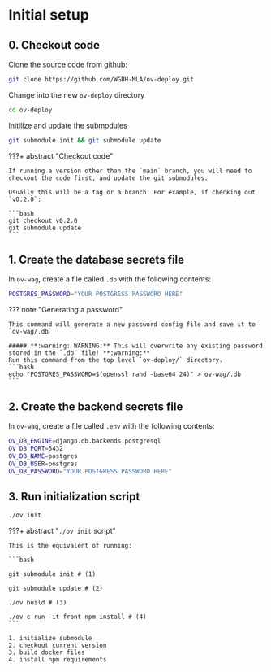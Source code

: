 # Initial setup

## 0. Checkout code

Clone the source code from github:

```bash
git clone https://github.com/WGBH-MLA/ov-deploy.git
```

Change into the new `ov-deploy` directory

```bash
cd ov-deploy
```

Initilize and update the submodules

```bash
git submodule init && git submodule update
```

???+ abstract "Checkout code"

    If running a version other than the `main` branch, you will need to checkout the code first, and update the git submodules.

    Usually this will be a tag or a branch. For example, if checking out `v0.2.0`:

    ```bash
    git checkout v0.2.0
    git submodule update
    ```

## 1. Create the database secrets file

In `ov-wag`, create a file called `.db` with the following contents:

```bash title="ov-wag/.db"
POSTGRES_PASSWORD="YOUR POSTGRESS PASSWORD HERE"
```

??? note "Generating a password"

    This command will generate a new password config file and save it to `ov-wag/.db`

    ##### **:warning: WARNING:** This will overwrite any existing password stored in the `.db` file! **:warning:**
    Run this command from the top level `ov-deploy/` directory.
    ```bash
    echo "POSTGRES_PASSWORD=$(openssl rand -base64 24)" > ov-wag/.db
    ```

## 2. Create the backend secrets file

In `ov-wag`, create a file called `.env` with the following contents:

```bash title="ov-wag/.env"
OV_DB_ENGINE=django.db.backends.postgresql
OV_DB_PORT=5432
OV_DB_NAME=postgres
OV_DB_USER=postgres
OV_DB_PASSWORD="YOUR POSTGRESS PASSWORD HERE"
```

## 3. Run initialization script

```bash
./ov init
```

???+ abstract "`./ov init` script"

    This is the equivalent of running:

    ```bash

    git submodule init # (1)

    git submodule update # (2)

    ./ov build # (3)

    ./ov c run -it front npm install # (4)
    ```

    1. initialize submodule
    2. checkout current version
    3. build docker files
    4. install npm requirements
